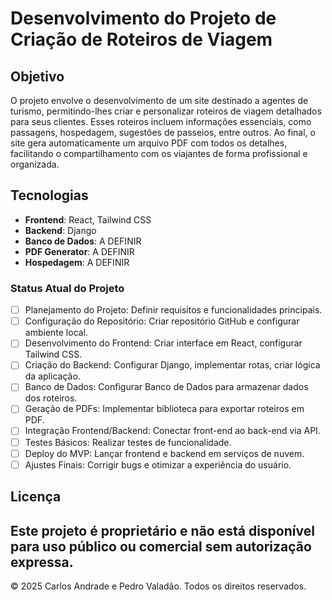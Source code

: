 # Desenvolvimento do Projeto de Criação de Roteiros de Viagem

## Objetivo
<p>
    O projeto envolve o desenvolvimento de um site destinado a agentes de turismo, permitindo-lhes criar e personalizar roteiros de viagem detalhados para seus clientes. Esses roteiros incluem informações essenciais, como passagens, hospedagem, sugestões de passeios, entre outros. Ao final, o site gera automaticamente um arquivo PDF com todos os detalhes, facilitando o compartilhamento com os viajantes de forma profissional e organizada.
</p>

## Tecnologias
- **Frontend**: React, Tailwind CSS
- **Backend**: Django
- **Banco de Dados**: A DEFINIR
- **PDF Generator**: A DEFINIR
- **Hospedagem**: A DEFINIR


### Status Atual do Projeto
- [ ] Planejamento do Projeto: Definir requisitos e funcionalidades principais.
- [ ] Configuração do Repositório: Criar repositório GitHub e configurar ambiente local.
- [ ] Desenvolvimento do Frontend: Criar interface em React, configurar Tailwind CSS.
- [ ] Criação do Backend: Configurar Django, implementar rotas, criar lógica da aplicação.
- [ ] Banco de Dados: Configurar Banco de Dados para armazenar dados dos roteiros.
- [ ] Geração de PDFs: Implementar biblioteca para exportar roteiros em PDF.
- [ ] Integração Frontend/Backend: Conectar front-end ao back-end via API.
- [ ] Testes Básicos: Realizar testes de funcionalidade.
- [ ] Deploy do MVP: Lançar frontend e backend em serviços de nuvem.
- [ ] Ajustes Finais: Corrigir bugs e otimizar a experiência do usuário.

## Licença

Este projeto é proprietário e não está disponível para uso público ou comercial sem autorização expressa.
---

© 2025 Carlos Andrade e Pedro Valadão. Todos os direitos reservados.